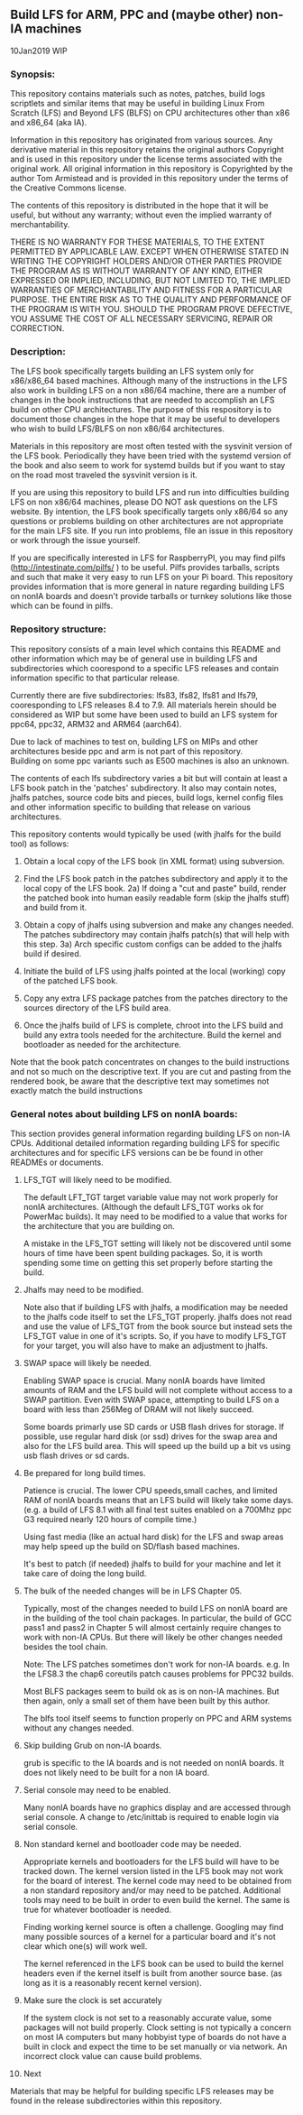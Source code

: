 ## Build LFS for ARM, PPC and (maybe other) non-IA machines

10Jan2019 WIP

### Synopsis:

This repository contains materials such as notes, patches, build logs
scriptlets and similar items that may be useful in building 
Linux From Scratch (LFS) and Beyond LFS (BLFS) on CPU architectures 
other than x86 and x86_64 (aka IA).   

Information in this repository has originated from various sources.
Any derivative material in this repository retains the original
authors Copyright and is used in this repository under the license 
terms associated with the original work.  All original information 
in this repository is Copyrighted by the author Tom Armistead and
is provided in this repository under the terms of the
Creative Commons license.

The contents of this repository is distributed in the hope that it will 
be useful, but without any warranty; without even the implied 
warranty of merchantability.

THERE IS NO WARRANTY FOR THESE MATERIALS, TO THE EXTENT PERMITTED BY
APPLICABLE LAW. EXCEPT WHEN OTHERWISE STATED IN WRITING THE COPYRIGHT
HOLDERS AND/OR OTHER PARTIES PROVIDE THE PROGRAM AS IS WITHOUT
WARRANTY OF ANY KIND, EITHER EXPRESSED OR IMPLIED, INCLUDING, BUT NOT
LIMITED TO, THE IMPLIED WARRANTIES OF MERCHANTABILITY AND FITNESS FOR A
PARTICULAR PURPOSE. THE ENTIRE RISK AS TO THE QUALITY AND PERFORMANCE OF
THE PROGRAM IS WITH YOU. SHOULD THE PROGRAM PROVE DEFECTIVE, YOU ASSUME
THE COST OF ALL NECESSARY SERVICING, REPAIR OR CORRECTION.


### Description:


The LFS book specifically targets building an LFS system only 
for x86/x86_64 based machines.  Although many of the instructions in the
LFS also work in building LFS on a non x86/64 machine, there are a 
number of changes in the book instructions that are needed to 
accomplish an LFS build on other CPU architectures.   The purpose of 
this respository is to document those changes in the hope that 
it may be useful to developers who wish to build LFS/BLFS on non 
x86/64 architectures.

Materials in this repository are most often tested with the sysvinit
version of the LFS book.  Periodically they have been tried with the
systemd version of the book and also seem to work for systemd builds 
but if you want to stay on the road most traveled the sysvinit version is it.

If you are using this repository to build LFS and run into difficulties
building LFS on non x86/64 machines, please DO NOT ask questions on the
LFS website.   By intention, the LFS book specifically targets only
x86/64 so any questions or problems building on other architectures are not
appropriate for the main LFS site.  If you run into problems, file
an issue in this repository or work through the issue yourself.

If you are specifically interested in LFS for RaspberryPI, you may
find pilfs (http://intestinate.com/pilfs/ ) to be useful.   Pilfs provides
tarballs, scripts and such that make it very easy to run LFS on your
Pi board.   This repository provides information that is more general
in nature regarding building LFS on nonIA boards and doesn't provide 
tarballs or turnkey solutions like those which can be found in pilfs.


### Repository structure: 

This repository consists of a main level which contains this README
and other information which may be of general use in building LFS
and subdirectories which coorespond to a specific LFS releases and
contain information specific to that particular release.  

Currently there are five subdirectories: lfs83, lfs82, lfs81 and lfs79,
cooresponding to LFS releases 8.4 to 7.9.
All materials herein should be considered as WIP but some have been used 
to build an LFS system for ppc64, ppc32, ARM32 and ARM64 (aarch64).

Due to lack of machines to test on, building LFS on MIPs and other
architectures beside ppc and arm is not part of this repository.  
Building on some ppc variants such as E500 machines is also an unknown.

The contents of each lfs subdirectory varies a bit but will contain at least 
a LFS book patch in the 'patches' subdirectory.  It also may contain 
notes, jhalfs patches, source code bits and pieces, build logs, kernel
config files and other information specific to building that release 
on various architectures.  

This repository contents would typically be used (with jhalfs
for the build tool) as follows:

1) Obtain a local copy of the LFS book (in XML format) using subversion.
2) Find the LFS book patch in the patches subdirectory and apply it
   to the local copy of the LFS book.
2a) If doing a "cut and paste" build, render the patched book into human 
   easily readable form (skip the jhalfs stuff) and build from it.

3) Obtain a copy of jhalfs using subversion and make any changes 
   needed.  The patches subdirectory may contain jhalfs patch(s) 
   that will help with this step.
3a) Arch specific custom configs can be added to the jhalfs build if 
   desired.
4) Initiate the build of LFS using jhalfs pointed at the local
   (working) copy of the patched LFS book.
5) Copy any extra LFS package patches from the patches directory to
   the sources directory of the LFS build area.
6) Once the jhalfs build of LFS is complete, chroot into the LFS build
   and build any extra tools needed for the architecture.   Build
   the kernel and bootloader as needed for the architecture.

Note that the book patch concentrates on changes to the build instructions
and not so much on the descriptive text.  If you are cut and pasting from 
the rendered book, be aware that the descriptive text may sometimes not 
exactly match the build instructions


### General notes about building LFS on nonIA boards:

   This section provides general information regarding building LFS
on non-IA CPUs.  Additional detailed information regarding building LFS for 
specific architectures and for specific LFS versions can be be found 
in other READMEs or documents.

1) LFS_TGT will likely need to be modified.

   The default LFT_TGT target variable value may not work properly for
nonIA architectures.  (Although the default LFS_TGT works ok for PowerMac 
builds).  It may need to be modified to a value that works for the 
architecture that you are building on.

   A mistake in the LFS_TGT setting will likely not be discovered
until some hours of time have been spent building packages.   So,
it is worth spending some time on getting this set properly before
starting the build.


2) Jhalfs may need to be modified.

   Note also that if building LFS with jhalfs, a modification may be
needed to the jhalfs code itself to set the LFS_TGT properly.   jhalfs
does not read and use the value of LFS_TGT from the book source but 
instead sets the LFS_TGT value in one of it's scripts.  So, if you have
to modify LFS_TGT for your target, you will also have to make an
adjustment to jhalfs.


3) SWAP space will likely be needed.

   Enabling SWAP space is crucial.   Many nonIA boards have 
limited amounts of RAM and the LFS build will not complete without
access to a SWAP partition.  Even with SWAP space, attempting to 
build LFS on a board with less than 256Meg of DRAM will not likely
succeed.

   Some boards primarly use SD cards or USB flash drives for storage.
If possible, use regular hard disk (or ssd) drives for the swap area 
and also for the LFS build area.  This will speed up the build up
a bit vs using usb flash drives or sd cards.

4) Be prepared for long build times.

   Patience is crucial.   The lower CPU speeds,small caches, and limited 
RAM of nonIA boards means that an LFS build will likely take some days.
(e.g. a build of LFS 8.1 with all final test suites enabled on a 
700Mhz ppc G3 required nearly 120 hours of compile time.)

   Using fast media (like an actual hard disk) for the LFS and swap
areas may help speed up the build on SD/flash based machines.

   It's best to patch (if needed) jhalfs to build for your machine and
let it take care of doing the long build.

5) The bulk of the needed changes will be in LFS Chapter 05.

   Typically, most of the changes needed to build LFS on nonIA board are 
in the building of the tool chain packages.  In particular, the
build of GCC pass1 and pass2 in Chapter 5 will almost certainly
require changes to work with non-IA CPUs.   But there will likely 
be other changes needed besides the tool chain.

   Note: The LFS patches sometimes don't work for non-IA boards.  e.g.
In the LFS8.3 the chap6 coreutils patch causes problems for PPC32 builds.

   Most BLFS packages seem to build ok as is on non-IA machines.  But
then again, only a small set of them have been built by this author.

   The blfs tool itself seems to function properly on PPC and ARM
systems without any changes needed.

6) Skip building Grub on non-IA boards.

   grub is specific to the IA boards and is not needed on nonIA
boards.   It does not likely need to be built for a non IA board.

7) Serial console may need to be enabled.

   Many nonIA boards have no graphics display and are accessed 
through serial console.   A change to /etc/inittab is required to 
enable login via serial console.

8) Non standard kernel and bootloader code may be needed.

   Appropriate kernels and bootloaders for the LFS build 
will have to be tracked down.   The kernel version listed in the LFS
book may not work for the board of interest.  The kernel code may 
need to be obtained from a non standard repository and/or may need 
to be patched.   Additional tools may need to be built in order 
to even build the kernel.  The same is true for whatever bootloader 
is needed.

   Finding working kernel source is often a challenge.   Googling
may find many possible sources  of a kernel for a particular board
and it's not clear which one(s) will work well.

   The kernel referenced in the LFS book can be used to build 
the kernel headers even if the kernel itself is built from another
source base.  (as long as it is a reasonably recent kernel version).

9) Make sure the clock is set accurately

   If the system clock is not set to a reasonably accurate value,
some packages will not build properly.   Clock setting is not 
typically a concern on most IA computers but many hobbyist type of
boards do not have a built in clock and expect the time to be 
set manually or via network.   An incorrect clock value can cause
build problems.


10) Next

   Materials that may be helpful for building specific LFS releases
may be found in the release subdirectories within this repository.
